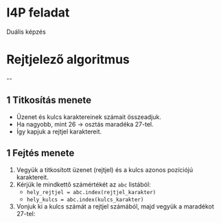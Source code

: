 # I4P feladat
Duális képzés
# Rejtjelező algoritmus
--
## 1 Titkosítás menete
- Üzenet és kulcs karaktereinek számait összeadjuk.  
- Ha nagyobb, mint 26 → osztás maradéka 27-tel.  
- Így kapjuk a rejtjel karaktereit.  

## 1 Fejtés menete
1. Vegyük a titkosított üzenet (rejtjel) és a kulcs azonos pozíciójú karaktereit.  
2. Kérjük le mindkettő számértékét az `abc` listából:  
   - `hely_rejtjel = abc.index(rejtjel_karakter)`  
   - `hely_kulcs = abc.index(kulcs_karakter)`  
3. Vonjuk ki a kulcs számát a rejtjel számából, majd vegyük a maradékot 27-tel: 